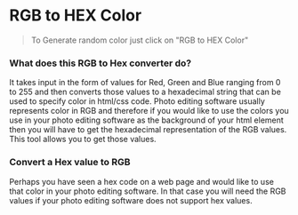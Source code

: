 # RGB to HEX Color

> To Generate random color just click on "RGB to HEX Color"

### What does this RGB to Hex converter do?

It takes input in the form of values for Red, Green and Blue ranging from 0 to 255 and then converts those values to a hexadecimal string that can be used to specify color in html/css code. Photo editing software usually represents color in RGB and therefore if you would like to use the colors you use in your photo editing software as the background of your html element then you will have to get the hexadecimal representation of the RGB values. This tool allows you to get those values.

### Convert a Hex value to RGB

Perhaps you have seen a hex code on a web page and would like to use that color in your photo editing software. In that case you will need the RGB values if your photo editing software does not support hex values.
